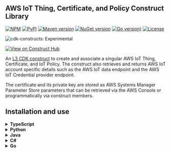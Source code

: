 ## AWS IoT Thing, Certificate, and Policy Construct Library

[![NPM](https://img.shields.io/npm/v/@cdklabs/cdk-aws-iot-thing-certificate-policy?label=npm+cdk+v2)](https://www.npmjs.com/package/@cdklabs/cdk-aws-iot-thing-certificate-policy)
[![PyPI](https://img.shields.io/pypi/v/cdklabs.cdk-aws-iot-thing-certificate-policy?label=pypi+cdk+v2)](https://pypi.org/project/cdklabs.cdk-aws-iot-thing-certificate-policy/)
[![Maven version](https://img.shields.io/maven-central/v/io.github.cdklabs/cdk-aws-iot-thing-certificate-policy?label=maven+cdk+v2)](https://central.sonatype.com/artifact/io.github.cdklabs/cdk-aws-iot-thing-certificate-policy)
[![NuGet version](https://img.shields.io/nuget/v/Cdklabs.CdkAwsIotThingCertificatePolicy?label=nuget+cdk+v2)](https://www.nuget.org/packages/Cdklabs.CdkAwsIotThingCertificatePolicy)
[![Go version](https://img.shields.io/github/go-mod/go-version/cdklabs/cdk-aws-iot-thing-certificate-policy-go?label=go+cdk+v2&&filename=cdklabscdkawsiotthingcertificatepolicy%2Fgo.mod))](https://github.com/cdklabs/cdk-aws-iot-thing-certificate-policy-go)
[![License](https://img.shields.io/badge/license-Apache--2.0-blue)](https://github.com/cdklabs/cdk-aws-iot-thing-certificate-policy/blob/main/LICENSE)

![cdk-constructs: Experimental](https://img.shields.io/badge/cdk--constructs-experimental-important.svg?style=for-the-badge)

[![View on Construct Hub](https://constructs.dev/badge?package=%40cdklabs%2Fcdk-aws-iot-thing-certificate-policy)](https://constructs.dev/packages/@cdklabs/cdk-aws-iot-thing-certificate-policy)

An [L3 CDK construct](https://docs.aws.amazon.com/cdk/v2/guide/constructs.html#constructs_lib) to create and associate a singular AWS IoT Thing, Certificate, and IoT Policy. The construct also retrieves and returns AWS IoT account specific details such as the AWS IoT data endpoint and the AWS IoT Credential provider endpoint.

The certificate and its private key are stored as AWS Systems Manager Parameter Store parameters that can be retrieved via the AWS Console or programmatically via construct members.

## Installation and use

<details>
  <summary><b>TypeScript</b></summary>

**Installation:**

```shell
npm install cdk-aws-iot-thing-certificate-policy
```

[**API Reference**](https://github.com/cdklabs/cdk-aws-iot-thing-certificate-policy/blob/main/doc/api-typescript.md)

**Example:**

```ts
import * as cdk from "aws-cdk-lib";
import { IotThingCertificatePolicy } from "@cdklabs/cdk-aws-iot-thing-certificate-policy";
/**
 * A minimum IoT Policy template using substitution variables for actual
 * policy to be deployed for "region", "account", and "thingname". Allows
 * the thing to publish and subscribe on any topics under "thing/*" topic
 * namespace. Normal IoT Policy conventions such as "*", apply.
 */
const minimalIotPolicy = `{
  "Version": "2012-10-17",
  "Statement": [
    {
      "Effect": "Allow",
      "Action": ["iot:Connect"],
      "Resource": "arn:aws:iot:{{region}}:{{account}}:client/{{thingname}}"
    },
    {
      "Effect": "Allow",
      "Action": ["iot:Publish"],
      "Resource": [
        "arn:aws:iot:{{region}}:{{account}}:topic/{{thingname}}/*"
      ]
    },
    {
      "Effect": "Allow",
      "Action": ["iot:Subscribe"],
      "Resource": [
        "arn:aws:iot:{{region}}:{{account}}:topicfilter/{{thingname}}/*"
      ]
    },
    {
      "Effect": "Allow",
      "Action": ["iot:Receive"],
      "Resource": [
        "arn:aws:iot:{{region}}:{{account}}:topic/{{thingname}}/*"
      ]
    }
  ]
}`;

const app = new cdk.App()

/**
 * Create the thing, certificate, and policy, then associate the
 * certificate to both the thing and the policy and fully activate.
 */
const fooThing = new IotThingCertificatePolicy(app, "MyFooThing", {
  thingName: "foo-thing", // Name to assign to AWS IoT thing, and value for {{thingname}} in policy template
  iotPolicyName: "foo-iot-policy", // Name to assign to AWS IoT policy
  iotPolicy: minimalIotPolicy, // Policy with or without substitution parameters from above
  encryptionAlgorithm: "ECC", // Algorithm to use to private key (RSA or ECC)
  policyParameterMapping: [
    // substitution names and values for AWS IoT policy template, e.g., {{region}} and {{account}}
    {
      name: "region",
      value: cdk.Fn.ref("AWS::Region"),
    },
    {
      name: "account",
      value: cdk.Fn.ref("AWS::AccountId"),
    },
  ],
});

// The AWS IoT Thing Arn as a stack output
new cdk.CfnOutput(app, "ThingArn", {
  value: fooThing.thingArn,
});
// The AWS account unique endpoint for the MQTT data connection
// See API for other available public values that can be referenced
new cdk.CfnOutput(app, "IotEndpoint", {
  value: fooThing.dataAtsEndpointAddress,
});
```
</details>


<details>
  <summary><b>Python</b></summary>

**Installation:**

```shell
pip install cdklabs.cdk-aws-iot-thing-certificate-policy
```

[**API Reference**](https://github.com/cdklabs/cdk-aws-iot-thing-certificate-policy/blob/main/doc/api-python.md)



**Example:**

```python
import aws_cdk as cdk
from cdklabs.cdk_aws_iot_thing_certificate_policy import (
    IotThingCertificatePolicy,
)

minimal_iot_policy = """{
  "Version": "2012-10-17",
  "Statement": [
    {
      "Effect": "Allow",
      "Action": ["iot:Connect"],
      "Resource": "arn:aws:iot:{{region}}:{{account}}:client/{{thingname}}"
    },
    {
      "Effect": "Allow",
      "Action": ["iot:Publish"],
      "Resource": [
        "arn:aws:iot:{{region}}:{{account}}:topic/{{thingname}}/*"
      ]
    },
    {
      "Effect": "Allow",
      "Action": ["iot:Subscribe"],
      "Resource": [
        "arn:aws:iot:{{region}}:{{account}}:topicfilter/{{thingname}}/*"
      ]
    },
    {
      "Effect": "Allow",
      "Action": ["iot:Receive"],
      "Resource": [
        "arn:aws:iot:{{region}}:{{account}}:topic/{{thingname}}/*"
      ]
    }
  ]
}"""

app = cdk.App()

foo_thing = IotThingCertificatePolicy(
    app,
    "MyFooThing",
    thing_name="foo-thing",
    iot_policy_name="foo-iot-policy",
    iot_policy=minimal_iot_policy,
    encryption_algorithm="ECC",
    policy_parameter_mapping=[
        {
            "name": "region",
            "value": cdk.Fn.ref("AWS::Region")
        },
        {
            "name": "account",
            "value": cdk.Fn.ref("AWS::AccountId")
        }
    ],
)
cdk.CfnOutput(app, "ThingArn", value=foo_thing.thing_arn)
cdk.CfnOutput(app, "IotEndpoint", value=foo_thing.data_ats_endpoint_address)
```

</details>

<details>
  <summary><b>Java</b></summary>

**Installation:**

```shell
Coming Soon
```

[**API Reference**](https://github.com/cdklabs/cdk-aws-iot-thing-certificate-policy/blob/main/doc/api-java.md)

**Example:** _Coming soon_
</details>

<details>
  <summary><b>C#</b></summary>

**Installation:**

```shell
dotnet add package Cdklabs.CdkAwsIotThingCertificatePolicy
```

[**API Reference**](https://github.com/cdklabs/cdk-aws-iot-thing-certificate-policy/blob/main/doc/api-csharp.md)

**Example:** _coming soon_
</details>

<details>
  <summary><b>Go</b></summary>

**Installation:**

```shell
Coming soon
```

[**API Reference**](https://github.com/cdklabs/cdk-aws-iot-thing-certificate-policy/blob/main/doc/api-go.md)

**Example:** _coming soon_
</details>
